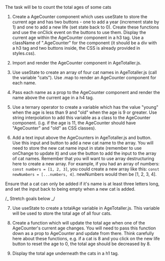 The task will be to count the total ages of some cats

1. Create a AgeCounter component which uses useState to store the current age and has two buttons - one to add a year (increment state by 1) and one to add a new life (set state back to 0). Create these functions and use the onClick event on the buttons to use them. Display the current age within the AgeCounter component in a h3 tag. Use a className of ".AgeCounter" for the component (it should be a div with a h3 tag and two buttons inside, the CSS is already provided in styles.css).

2. Import and render the AgeCounter component in AgeTotaller.js.

3. Use useState to create an array of four cat names in AgeTotaller.js (call the variable "cats"). Use .map to render an AgeCounter component for each name.

4. Pass each name as a prop to the AgeCounter component and render the name above the current age in a h4 tag.

5. Use a ternary operator to create a variable which has the value "young" when the age is less than 9 and "old" when the age is 9 or greater. Use string interpolation to add this variable as a class to the AgeCounter component. (i.g. if the age is 11, the AgeCounter should have "AgeCounter" and "old" as CSS classes).

6. Add a text input above the AgeCounters in AgeTotaller.js and button. Use this input and button to add a new cat name to the array. You will need to store the new cat name input in state (remember to use onChange to update it) and use the button to add the input to the array of cat names. Remember that you will want to use array destructuring here to create a new array. For example, if you had an array of numbers: `const numbers = [1, 2, 3]`, you could create a new array like this: `const newNumbers = [...numbers, 4]`. newNumbers would then be [1, 2, 3, 4].

Ensure that a cat can only be added if it's name is at least three letters long, and set the input back to being empty when a new cat is added.

/_ Stretch goals below _/

7. Use useState to create a totalAge variable in AgeTotaller.js. This variable will be used to store the total age of all four cats.

8. Create a function which will update the total age when one of the AgeCounter's current age changes. You will need to pass this function down as a prop to AgeCounter and update from there. Think carefully here about these functions, e.g. if a cat is 8 and you click on the new life button to reset the age to 0, the total age should be decreased by 8.

9. Display the total age underneath the cats in a h1 tag.
